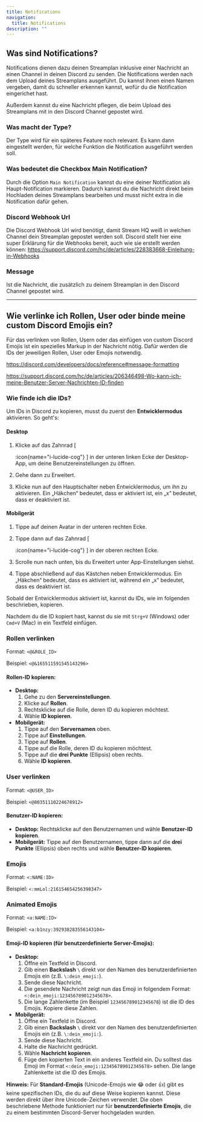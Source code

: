 ```yaml
---
title: Notifications
navigation:
  title: Notifications
description: ""
---
```


## Was sind Notifications?

Notifications dienen dazu deinen Streamplan inklusive einer Nachricht an einen Channel in deinen Discord zu senden. Die Notifications werden nach dem Upload deines Streamplans ausgeführt.
Du kannst ihnen einen Namen vergeben, damit du schneller erkennen kannst, wofür du die Notification eingerichet hast.

Außerdem kannst du eine Nachricht pflegen, die beim Upload des Streamplans mit in den Discord Channel gepostet wird.

### Was macht der Type?

Der Type wird für ein späteres Feature noch relevant. Es kann dann eingestellt werden, für welche Funktion die Notification ausgeführt werden soll.

### Was bedeutet die Checkbox Main Notification?

Durch die Option `Main Notification` kannst du eine deiner Notification als Haupt-Notification markieren.
Dadurch kannst du die Nachricht direkt beim Hochladen deines Streamplans bearbeiten und musst nicht extra in die Notification dafür gehen.

### Discord Webhook Url

Die Discord Webhook Url wird benötigt, damit Stream HQ weiß in welchen Channel dein Streamplan gepostet werden soll.
Discord stellt hier eine super Erklärung für die Webhooks bereit, auch wie sie erstellt werden können: <https://support.discord.com/hc/de/articles/228383668-Einleitung-in-Webhooks>

### Message

Ist die Nachricht, die zusätzlich zu deinem Streamplan in den Discord Channel gepostet wird.

---

## Wie verlinke ich Rollen, User oder binde meine custom Discord Emojis ein?

Für das verlinken von Rollen, Usern oder das einfügen von custom Discord Emojis ist ein spezielles Markup in der Nachricht nötig.
Dafür werden die IDs der jeweiligen Rollen, User oder Emojis notwendig.

<https://discord.com/developers/docs/reference#message-formatting>

<https://support.discord.com/hc/de/articles/206346498-Wo-kann-ich-meine-Benutzer-Server-Nachrichten-ID-finden>

### Wie finde ich die IDs?

Um IDs in Discord zu kopieren, musst du zuerst den **Entwicklermodus** aktivieren. So geht's:

#### Desktop

1. Klicke auf das Zahnrad \[

   :icon{name="i-lucide-cog"}
   ] in der unteren linken Ecke der Desktop-App, um deine Benutzereinstellungen zu öffnen.
2. Gehe dann zu Erweitert.
3. Klicke nun auf den Hauptschalter neben Entwicklermodus, um ihn zu aktivieren. Ein „Häkchen“ bedeutet, dass er aktiviert ist, ein „x“ bedeutet, dass er deaktiviert ist.

#### Mobilgerät

1. Tippe auf deinen Avatar in der unteren rechten Ecke.
2. Tippe dann auf das Zahnrad \[

   :icon{name="i-lucide-cog"}
   ] in der oberen rechten Ecke.
3. Scrolle nun nach unten, bis du Erweitert unter App-Einstellungen siehst.
4. Tippe abschließend auf das Kästchen neben Entwicklermodus. Ein „Häkchen“ bedeutet, dass es aktiviert ist, während ein „x“ bedeutet, dass es deaktiviert ist.

Sobald der Entwicklermodus aktiviert ist, kannst du IDs, wie im folgenden beschrieben, kopieren.

Nachdem du die ID kopiert hast, kannst du sie mit `Strg+V` (Windows) oder `Cmd+V` (Mac) in ein Textfeld einfügen.

### Rollen verlinken

Format: `<@&ROLE_ID>`

Beispiel: `<@&165511591545143296>`

#### Rollen-ID kopieren:

- **Desktop:**
  1. Gehe zu den **Servereinstellungen**.
  2. Klicke auf **Rollen**.
  3. Rechtsklicke auf die Rolle, deren ID du kopieren möchtest.
  4. Wähle **ID kopieren**.
- **Mobilgerät:**
  1. Tippe auf den **Servernamen** oben.
  2. Tippe auf **Einstellungen**.
  3. Tippe auf **Rollen**.
  4. Tippe auf die Rolle, deren ID du kopieren möchtest.
  5. Tippe auf die **drei Punkte** (Ellipsis) oben rechts.
  6. Wähle **ID kopieren**.

### User verlinken

Format: `<@USER_ID>`

Beispiel: `<@80351110224678912>`

#### Benutzer-ID kopieren:

- **Desktop:** Rechtsklicke auf den Benutzernamen und wähle **Benutzer-ID kopieren**.
- **Mobilgerät:** Tippe auf den Benutzernamen, tippe dann auf die **drei Punkte** (Ellipsis) oben rechts und wähle **Benutzer-ID kopieren**.

### Emojis

Format: `<:NAME:ID>`

Beispiel: `<:mmLol:216154654256398347>`

### Animated Emojis

Format: `<a:NAME:ID>`

Beispiel: `<a:b1nzy:392938283556143104>`

#### Emoji-ID kopieren (für benutzerdefinierte Server-Emojis):

- **Desktop:**
  1. Öffne ein Textfeld in Discord.
  2. Gib einen **Backslash** `\` direkt vor den Namen des benutzerdefinierten Emojis ein (z.B. `\:dein_emoji:`).
  3. Sende diese Nachricht.
  4. Die gesendete Nachricht zeigt nun das Emoji in folgendem Format: `<:dein_emoji:123456789012345678>`.
  5. Die lange Zahlenkette (im Beispiel `123456789012345678`) ist die ID des Emojis. Kopiere diese Zahlen.
- **Mobilgerät:**
  1. Öffne ein Textfeld in Discord.
  2. Gib einen **Backslash** `\` direkt vor den Namen des benutzerdefinierten Emojis ein (z.B. `\:dein_emoji:`).
  3. Sende diese Nachricht.
  4. Halte die Nachricht gedrückt.
  5. Wähle **Nachricht kopieren**.
  6. Füge den kopierten Text in ein anderes Textfeld ein. Du solltest das Emoji im Format `<:dein_emoji:123456789012345678>` sehen. Die lange Zahlenkette ist die ID des Emojis.

**Hinweis:** Für **Standard-Emojis** (Unicode-Emojis wie 😂 oder 👍) gibt es keine spezifischen IDs, die du auf diese Weise kopieren kannst. Diese werden direkt über ihre Unicode-Zeichen verwendet. Die oben beschriebene Methode funktioniert nur für **benutzerdefinierte Emojis**, die zu einem bestimmten Discord-Server hochgeladen wurden.
